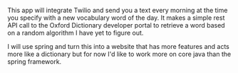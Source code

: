 This app will integrate Twilio and send you a text every morning at the time you specify with a new vocabulary word of the day. It makes a simple rest API call to the Oxford Dictionary developer portal to retrieve a word based on a random algorithm I have yet to figure out.

I will use spring and turn this into a website that has more features and acts more like a dictionary but for now I'd like to work more on core java than the spring framework.
